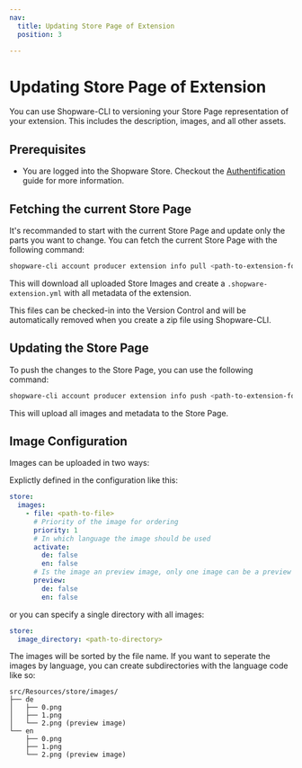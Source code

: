 ```yaml
---
nav:
  title: Updating Store Page of Extension
  position: 3

---
```


# Updating Store Page of Extension

You can use Shopware-CLI to versioning your Store Page representation of your extension. This includes the description, images, and all other assets.

## Prerequisites

- You are logged into the Shopware Store. Checkout the [Authentification](./authentification.md) guide for more information.

## Fetching the current Store Page

It's recommanded to start with the current Store Page and update only the parts you want to change. You can fetch the current Store Page with the following command:

```bash
shopware-cli account producer extension info pull <path-to-extension-folder>
```

This will download all uploaded Store Images and create a `.shopware-extension.yml` with all metadata of the extension.

This files can be checked-in into the Version Control and will be automatically removed when you create a zip file using Shopware-CLI.

## Updating the Store Page

To push the changes to the Store Page, you can use the following command:

```bash
shopware-cli account producer extension info push <path-to-extension-folder>
```

This will upload all images and metadata to the Store Page.

## Image Configuration

Images can be uploaded in two ways:

Explictly defined in the configuration like this:

```yaml
store:
  images:
    - file: <path-to-file>
      # Priority of the image for ordering
      priority: 1
      # In which language the image should be used
      activate:
        de: false
        en: false
      # Is the image an preview image, only one image can be a preview
      preview:
        de: false
        en: false
```

or you can specify a single directory with all images:

```yaml
store:
  image_directory: <path-to-directory>
```

The images will be sorted by the file name. If you want to seperate the images by language, you can create subdirectories with the language code like so:

```
src/Resources/store/images/
├── de
│   ├── 0.png
│   ├── 1.png
│   └── 2.png (preview image)
└── en
    ├── 0.png
    ├── 1.png
    └── 2.png (preview image)
```

